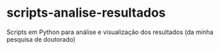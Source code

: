 # scripts-analise-resultados
Scripts em Python para análise e visualização dos resultados (da minha pesquisa de doutorado)
